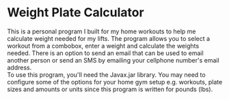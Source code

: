 # Weight Plate Calculator
This is a personal program I built for my home workouts to help me calculate weight needed for my lifts. The program allows you to select a workout from a combobox, enter a weight and calculate the weights needed. There is an option to send an email that can be used to email another person or send an SMS by emailing your cellphone number's email address.
<br>To use this program, you'll need the Javax.jar library. You may need to configure some of the options for your home gym setup e.g. workouts, plate sizes and amounts or units since this program is written for pounds (lbs).

